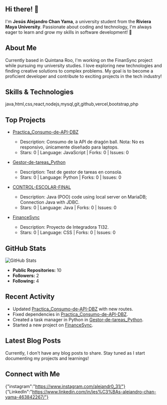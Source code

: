 ## Hi there! 👋

I'm **Jesús Alejandro Chan Yama**, a university student from the **Riviera Maya University**. Passionate about coding and technology, I'm always eager to learn and grow my skills in software development! 🚀

## About Me

Currently based in Quintana Roo, I'm working on the FinanSync project while pursuing my university studies. I love exploring new technologies and finding creative solutions to complex problems. My goal is to become a proficient developer and contribute to exciting projects in the tech industry!


## Skills & Technologies

java,html,css,react,nodejs,mysql,git,github,vercel,bootstrap,php

## Top Projects

- [Practica_Consumo-de-API-DBZ](https://github.com/alejandr003/Practica_Consumo-de-API-DBZ)
  - Description: Consumo de la API de dragón ball. Nota: No es responsivo, únicamente diseñado para laptops.
  - Stars: 0 | Language: JavaScript | Forks: 0 | Issues: 0

- [Gestor-de-tareas_Python](https://github.com/alejandr003/Gestor-de-tareas_Python)
  - Description: Test de gestor de tareas en consola.
  - Stars: 0 | Language: Python | Forks: 0 | Issues: 0

- [CONTROL-ESCOLAR-FINAL](https://github.com/alejandr003/CONTROL-ESCOLAR-FINAL)
  - Description: Java (POO) code using local server on MariaDB; Connection Java with JDBC.
  - Stars: 0 | Language: Java | Forks: 0 | Issues: 0

- [FinanceSync](https://github.com/alejandr003/FinanceSync)
  - Description: Proyecto de Integradora TI32.
  - Stars: 0 | Language: CSS | Forks: 0 | Issues: 0

## GitHub Stats

![GitHub Stats](https://github-readme-stats.vercel.app/api?username=alejandr003&show_icons=true&count_private=true&theme=radical)

- **Public Repositories:** 10
- **Followers:** 2
- **Following:** 4

## Recent Activity

- Updated [Practica_Consumo-de-API-DBZ](https://github.com/alejandr003/Practica_Consumo-de-API-DBZ) with new routes. 
- Fixed dependencies in [Practica_Consumo-de-API-DBZ](https://github.com/alejandr003/Practica_Consumo-de-API-DBZ).
- Created a task manager in Python in [Gestor-de-tareas_Python](https://github.com/alejandr003/Gestor-de-tareas_Python).
- Started a new project on [FinanceSync](https://github.com/alejandr003/FinanceSync).

## Latest Blog Posts

Currently, I don't have any blog posts to share. Stay tuned as I start documenting my projects and learnings!

## Connect with Me

{"instagram":"https://www.instagram.com/alejandr0_31/"}
{"LinkedIn":"https://www.linkedin.com/in/jes%C3%BAs-alejandro-chan-yama-463842267/"}
